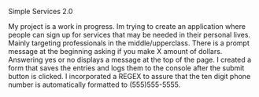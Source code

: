 Simple Services 2.0

My project is a work in progress.  Im trying to create an application where people can sign up for services that may be needed in their personal lives.  Mainly targeting professionals in the middle/upperclass. There is a prompt message at the beginning asking if you make X amount of dollars.  Answering yes or no displays a message at the top of the page.
 I created a form that saves the entries and logs them to the console after the submit button is clicked.  I incorporated a REGEX to assure that the ten digit phone number is automatically formatted to (555)555-5555.